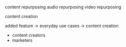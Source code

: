 
content repurposing
audio repurposing
video repurposing

content creation



added feature -> everyday use cases
 -> content creation



- content creators 
- marketers